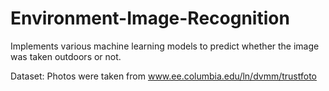 # Environment-Image-Recognition
Implements various machine learning models to predict whether the image was taken outdoors or not.

Dataset: Photos were taken from www.ee.columbia.edu/ln/dvmm/trustfoto
